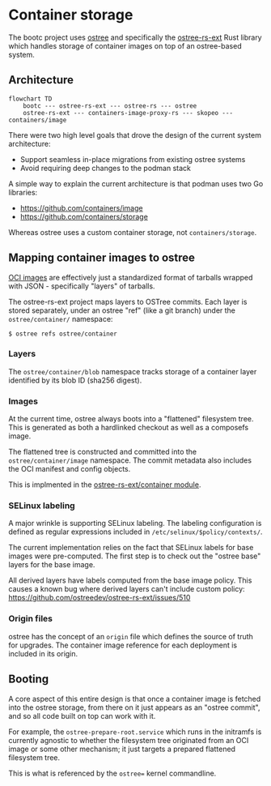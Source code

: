 # Container storage

The bootc project uses [ostree](https://github.com/ostreedev/ostree/) and specifically
the [ostree-rs-ext](https://github.com/ostreedev/ostree-rs-ext/) Rust library
which handles storage of container images on top of an ostree-based system.

## Architecture

```mermaid
flowchart TD
    bootc --- ostree-rs-ext --- ostree-rs --- ostree
    ostree-rs-ext --- containers-image-proxy-rs --- skopeo --- containers/image
```

There were two high level goals that drove the design of the current system
architecture:

- Support seamless in-place migrations from existing ostree systems
- Avoid requiring deep changes to the podman stack

A simple way to explain the current architecture is that podman uses
two Go libraries:

- <https://github.com/containers/image>
- <https://github.com/containers/storage>

Whereas ostree uses a custom container storage, not `containers/storage`.

## Mapping container images to ostree

[OCI images](https://github.com/opencontainers/image-spec) are effectively
just a standardized format of tarballs wrapped with JSON - specifically
"layers" of tarballs.

The ostree-rs-ext project maps layers to OSTree commits.  Each layer
is stored separately, under an ostree "ref" (like a git branch)
under the `ostree/container/` namespace:

```
$ ostree refs ostree/container
```

### Layers

The `ostree/container/blob` namespace tracks storage of a container layer
identified by its blob ID (sha256 digest).

### Images

At the current time, ostree always boots into a "flattened" filesystem
tree.  This is generated as both a hardlinked checkout as well as
a composefs image.

The flattened tree is constructed and committed into the 
`ostree/container/image` namespace.  The commit metadata also includes
the OCI manifest and config objects.

This is implmented in the [ostree-rs-ext/container module](https://docs.rs/ostree-ext/latest/ostree_ext/container/index.html).

### SELinux labeling

A major wrinkle is supporting SELinux labeling.  The labeling configuration
is defined as regular expressions included in `/etc/selinux/$policy/contexts/`.

The current implementation relies on the fact that SELinux labels for
base images were pre-computed.  The first step is to check out the "ostree base"
layers for the base image.

All derived layers have labels computed from the base image policy.  This
causes a known bug where derived layers can't include custom policy:
<https://github.com/ostreedev/ostree-rs-ext/issues/510>

### Origin files

ostree has the concept of an `origin` file which defines the source
of truth for upgrades.  The container image reference for each deployment
is included in its origin.

## Booting

A core aspect of this entire design is that once a container image is
fetched into the ostree storage, from there on it just appears as
an "ostree commit", and so all code built on top can work with it.

For example, the `ostree-prepare-root.service` which runs in
the initramfs is currently agnostic to whether the filesystem tree originated
from an OCI image or some other mechanism; it just targets a
prepared flattened filesystem tree.

This is what is referenced by the `ostree=` kernel commandline.
